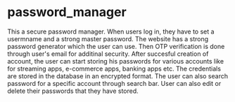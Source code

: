 # password_manager
This a secure password manager. When users log in, they have to set a usermname and a strong master password. The website has a strong password generator which the user can use. Then OTP verification is done through user's email for additinal security. After succesful creation of account, the user can start storing his passwords for various accounts like for streaming apps, e-commerce apps, banking apps etc. The credentials are stored in the database in an encrypted format. The user can also search password for a specific account through search bar. User can also edit or delete their passwords that they have stored.
